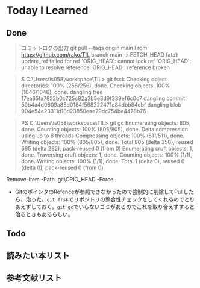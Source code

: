# Today I Learned

## Done
> コミットログの出力
git pull --tags origin main
From https://github.com/rako/TIL
branch            main       -> FETCH_HEAD
fatal: update_ref failed for ref 'ORIG_HEAD': cannot lock ref 'ORIG_HEAD': unable to resolve reference 'ORIG_HEAD': reference broken

> S C:\Users\is058\workspace\TIL> git fsck
Checking object directories: 100% (256/256), done.
Checking objects: 100% (1046/1046), done.
dangling tree 17ea65fa7852b0c725c82a3b5e3d9f339ef6c0c7
dangling commit 59b4a4d0609a88d0184f588222471e84dbb84cbf
dangling blob 904e54e23311d18d23850eae29dc754be4478b76

> PS C:\Users\is058\workspace\TIL> git gc
Enumerating objects: 805, done.
Counting objects: 100% (805/805), done.
Delta compression using up to 8 threads
Compressing objects: 100% (511/511), done.
Writing objects: 100% (805/805), done.
Total 805 (delta 350), reused 685 (delta 282), pack-reused 0 (from 0)
Enumerating cruft objects: 1, done.
Traversing cruft objects: 1, done.
Counting objects: 100% (1/1), done.
Writing objects: 100% (1/1), done.
Total 1 (delta 0), reused 0 (delta 0), pack-reused 0 (from 0)

Remove-Item -Path .git\ORIG_HEAD -Force

- GitのポインタのRefenceが参照できなかったので強制的に削除してPullしたら、治った。`git frsk`でリポジトリの整合性チェックをしてくれるのでとりあえずしておく。`git gc`でいらないゴミがあるのでこれを取り合えずすると治るときもあるらしい。

## Todo

## 読みたい本リスト

## 参考文献リスト
